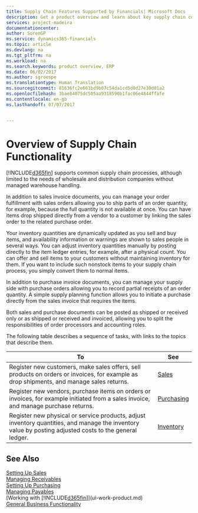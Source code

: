 ```yaml
---
title: Supply Chain Features Supported by Financials| Microsoft Docs
description: Get a product overview and learn about key supply chain concepts and processes that are part of the ERP solution.
services: project-madeira
documentationcenter: 
author: SorenGP
ms.service: dynamics365-financials
ms.topic: article
ms.devlang: na
ms.tgt_pltfrm: na
ms.workload: na
ms.search.keywords: product overview, ERP
ms.date: 06/02/2017
ms.author: sgroespe
ms.translationtype: Human Translation
ms.sourcegitcommit: 81636fc2e661bd9b07c54da1cd5d0d27e30d01a2
ms.openlocfilehash: 3bae84075dc505aa9318590b1fac06e4844ffafe
ms.contentlocale: en-gb
ms.lasthandoff: 07/07/2017


---
```

# <a name="overview-of-supply-chain-functionality"></a>Overview of Supply Chain Functionality
[!INCLUDE[d365fin](includes/d365fin_md.md)] supports common supply chain processes, although limited to the needs of wholesale and distribution companies without managed warehouse handling.

In addition to sales invoice documents, you can manage your order fulfillment with sales orders allowing you to ship parts of an order quantity, for example, because the full quantity is not available at once. You can have items drop shipped directly from a vendor to a customer by linking the sales order to the related purchase order.

Your inventory quantities are dynamically updated as you sell and buy items, and availability information or warnings are shown to sales people in several ways. You can adjust inventory quantities manually by posting directly to the item ledger entries, for example, after a physical count. You can offer and sell items to your customers without maintaining inventory for them. If you want to include such nonstock items to your supply chain process, you simply convert them to normal items.

In addition to purchase invoice documents, you can manage your supply side with purchase orders allowing you to record partial receipts of an order quantity. A simple supply planning function allows you to initiate a purchase directly from the sales invoice that requires the items.

Both sales and purchase documents can be posted as shipped or received only or as shipped or received and invoiced, allowing you to split the responsibilities of order processors and accounting roles.

The following table describes a sequence of tasks, with links to the topics that describe them.

| To | See |
| --- | --- |
| Register new customers, make sales offers, sell products on orders or invoices, for example as drop shipments, and manage sales returns. |[Sales](sales-manage-sales.md) |
| Register new vendors, purchase items on orders or invoices, for example initiated from a sales invoice, and manage purchase returns. |[Purchasing](purchasing-manage-purchasing.md) |
| Register new physical or service products, adjust inventory quantities, and manage the inventory value by posting adjusted costs to the general ledger. |[Inventory](inventory-manage-inventory.md) |

## <a name="see-also"></a>See Also
[Setting Up Sales](sales-setup-sales.md)  
[Managing Receivables](receivables-manage-receivables.md)     
[Setting Up Purchasing](purchasing-setup-purchasing.md)  
[Managing Payables](payables-manage-payables.md)    
[Working with [!INCLUDE[d365fin](includes/d365fin_md.md)]](ui-work-product.md)  
[General Business Functionality](ui-across-business-areas.md)

